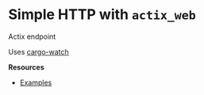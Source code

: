 # Simple HTTP with `actix_web`

Actix endpoint


Uses [cargo-watch](https://crates.io/crates/cargo-watch)


**Resources**

* [Examples](https://github.com/actix/examples)